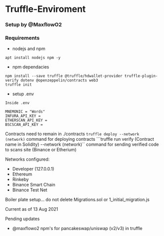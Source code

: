 # Truffle-Enviroment
### Setup by @MaxflowO2
### Requirements
* nodejs and npm
```
apt install nodejs npm -y
```
* npm dependacies
```
npm install --save truffle @truffle/hdwallet-provider truffle-plugin-verify dotenv @openzeppelin/contracts web3
truffle init
```
* setup .env
```
Inside .env

MNEMONIC = "Words"
INFURA_API_KEY =
ETHERSCAN_API_KEY =
BSCSCAN_API_KEY =
```
Contracts need to remain in ./contracts
```truffle deploy --network (network)``` command for deploying contracts
```truffle run verify (Contract name in Solidity) --network (network)`` command for sending verified code to scans site (Binance or Etherium)

Networks configured:
* Developer (127.0.0.1)
* Ethereum
* Rinkeby
* Binance Smart Chain
* Binance Test Net

Boiler plate setup... do not delete Migrations.sol or 1_initial_migration.js

Current as of 13 Aug 2021

Pending updates
* @maxflowo2 npm's for pancakeswap/uniswap (v2/v3) in truffle
